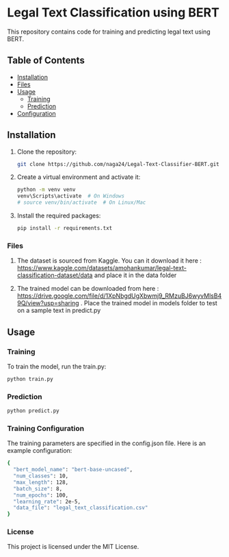 # Legal Text Classification using BERT

This repository contains code for training and predicting legal text using BERT.

## Table of Contents
- [Installation](#installation)
- [Files](#files,)
- [Usage](#usage)
  - [Training](#training)
  - [Prediction](#prediction)
- [Configuration](#configuration)

## Installation

1. Clone the repository:
    ```bash
    git clone https://github.com/naga24/Legal-Text-Classifier-BERT.git
    ```

2. Create a virtual environment and activate it:
    ```bash
    python -m venv venv
    venv\Scripts\activate  # On Windows
    # source venv/bin/activate  # On Linux/Mac
    ```

3. Install the required packages:
    ```bash
    pip install -r requirements.txt
    ```
    
### Files

1. The dataset is sourced from Kaggle. You can it download it here : https://www.kaggle.com/datasets/amohankumar/legal-text-classification-dataset/data and place it in the data folder

2. The trained model can be downloaded from here : https://drive.google.com/file/d/1XpNbgdUgXbwmj9_RMzuBJ6wyvMlsB49Q/view?usp=sharing . Place the trained model in models folder to test on a sample text in predict.py

## Usage

### Training

To train the model, run the train.py:

```bash
python train.py
```

### Prediction

```bash
python predict.py
```

### Training Configuration

The training parameters are specified in the config.json file. Here is an example configuration:

```bash
{
  "bert_model_name": "bert-base-uncased",
  "num_classes": 10,
  "max_length": 128,
  "batch_size": 8,
  "num_epochs": 100,
  "learning_rate": 2e-5,
  "data_file": "legal_text_classification.csv"
}
```

### License

This project is licensed under the MIT License.
